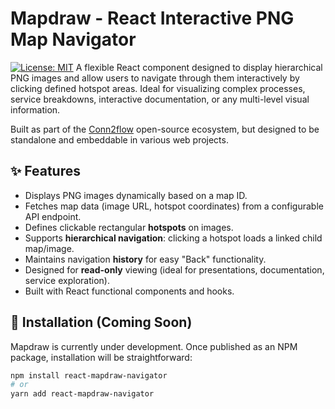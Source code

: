 # Mapdraw - React Interactive PNG Map Navigator

[![License: MIT](https://img.shields.io/badge/License-MIT-yellow.svg)](https://opensource.org/licenses/MIT)
A flexible React component designed to display hierarchical PNG images and allow users to navigate through them interactively by clicking defined hotspot areas. Ideal for visualizing complex processes, service breakdowns, interactive documentation, or any multi-level visual information.

Built as part of the [Conn2flow](https://conn2flow.com) open-source ecosystem, but designed to be standalone and embeddable in various web projects.

## ✨ Features

* Displays PNG images dynamically based on a map ID.
* Fetches map data (image URL, hotspot coordinates) from a configurable API endpoint.
* Defines clickable rectangular **hotspots** on images.
* Supports **hierarchical navigation**: clicking a hotspot loads a linked child map/image.
* Maintains navigation **history** for easy "Back" functionality.
* Designed for **read-only** viewing (ideal for presentations, documentation, service exploration).
* Built with React functional components and hooks.

## 🚀 Installation (Coming Soon)

Mapdraw is currently under development. Once published as an NPM package, installation will be straightforward:

```bash
npm install react-mapdraw-navigator
# or
yarn add react-mapdraw-navigator